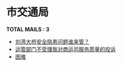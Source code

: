 # 市交通局
__TOTAL MAILS : 3__
- [刘湾大桥安全隐患问题谁来管？](../../category/letters/3728.md)
- [运管部门不受理我对商运司服务质量的投诉](../../category/letters/2080.md)
- [困难](../../category/letters/1435.md)